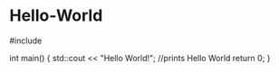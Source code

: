 # Hello-World
 
#include <iostream>

int main() 
 {
    std::cout << "Hello World!";
//prints Hello World
    return 0;
}
